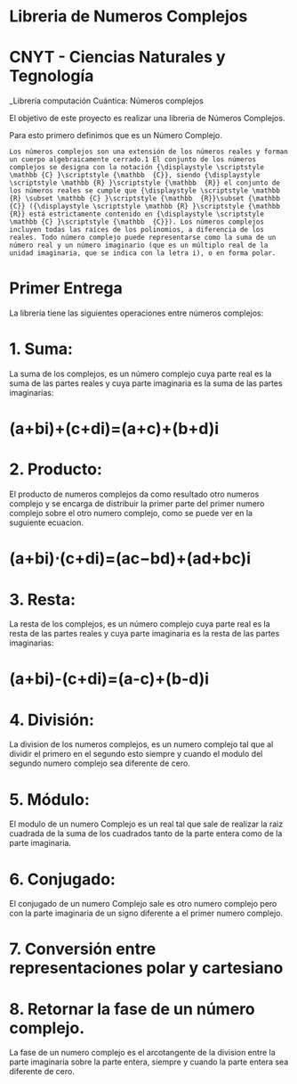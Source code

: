 # Libreria de Numeros Complejos
# CNYT - Ciencias Naturales y Tegnología

_Librería computación Cuántica: Números complejos

El objetivo de este proyecto es realizar una libreria de Números Complejos.

Para esto primero definimos que es un Número Complejo.
```
Los números complejos son una extensión de los números reales y forman un cuerpo algebraicamente cerrado.1​ El conjunto de los números complejos se designa con la notación {\displaystyle \scriptstyle \mathbb {C} }\scriptstyle {\mathbb  {C}}, siendo {\displaystyle \scriptstyle \mathbb {R} }\scriptstyle {\mathbb  {R}} el conjunto de los números reales se cumple que {\displaystyle \scriptstyle \mathbb {R} \subset \mathbb {C} }\scriptstyle {\mathbb  {R}}\subset {\mathbb  {C}} ({\displaystyle \scriptstyle \mathbb {R} }\scriptstyle {\mathbb  {R}} está estrictamente contenido en {\displaystyle \scriptstyle \mathbb {C} }\scriptstyle {\mathbb  {C}}). Los números complejos incluyen todas las raíces de los polinomios, a diferencia de los reales. Todo número complejo puede representarse como la suma de un número real y un número imaginario (que es un múltiplo real de la unidad imaginaria, que se indica con la letra i), o en forma polar.
```

# Primer Entrega

La librería tiene las siguientes operaciones entre números complejos:

# 1. Suma:

  La suma de los complejos, es un número complejo cuya parte real es la suma de las partes reales y cuya parte imaginaria es la suma   de   las partes imaginarias:
  
   # (a+bi)+(c+di)=(a+c)+(b+d)i

# 2. Producto:
  
  El producto de numeros complejos da como resultado otro numeros complejo y se encarga de distribuir la primer parte del primer numero     complejo sobre el otro numero complejo, como se puede ver en la suguiente ecuacion.
                                          
   # (a+bi)⋅(c+di)=(ac−bd)+(ad+bc)i
  
# 3. Resta:

  La resta de los complejos, es un número complejo cuya parte real es la resta de las partes reales y cuya parte imaginaria es la resta     de las partes imaginarias:
  
   # (a+bi)-(c+di)=(a-c)+(b-d)i

# 4. División:

  La division de los numeros complejos, es un numero complejo tal que al dividir el primero en el segundo esto siempre y cuando el         modulo del segundo numero complejo sea diferente de cero.

  
# 5. Módulo:

   El modulo de un numero Complejo es un real tal que sale de realizar la raiz cuadrada de la suma de los cuadrados tanto de la parte      entera como de la parte imaginaria.
    
# 6. Conjugado:

  El conjugado de un numero Complejo sale es otro numero complejo pero con la parte imaginaria de un signo diferente a el primer numero   complejo.
  
# 7. Conversión entre representaciones polar y cartesiano


# 8. Retornar la fase de un número complejo.

  La fase de un numero complejo es el arcotangente de la division entre la parte imaginaria sobre la parte entera, siempre y cuando la     parte entera sea diferente de cero.
